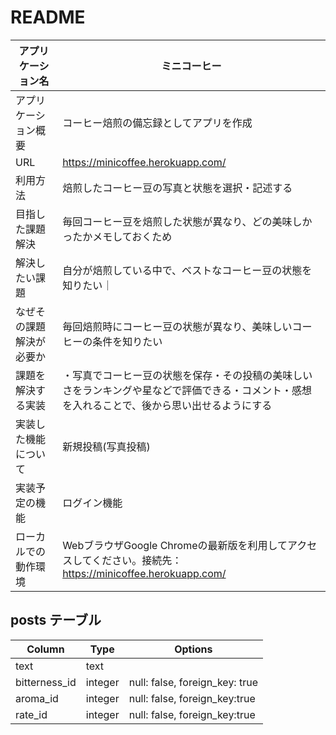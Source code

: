 # README


|アプリケーション名    |  ミニコーヒー  |
|-------------------|---------------------------------------------------------------------------------------------------------|
|アプリケーション概要   |コーヒー焙煎の備忘録としてアプリを作成                                                                          |
|URL                 |https://minicoffee.herokuapp.com/                                                                        |
|利用方法             |焙煎したコーヒー豆の写真と状態を選択・記述する                                                                  |
|目指した課題解決      |毎回コーヒー豆を焙煎した状態が異なり、どの美味しかったかメモしておくため                                             |
| 解決したい課題|自分が焙煎している中で、ベストなコーヒー豆の状態を知りたい｜
|なぜその課題解決が必要か|毎回焙煎時にコーヒー豆の状態が異なり、美味しいコーヒーの条件を知りたい|
|課題を解決する実装|・写真でコーヒー豆の状態を保存・その投稿の美味しいさをランキングや星などで評価できる・コメント・感想を入れることで、後から思い出せるようにする|
|実装した機能について   |新規投稿(写真投稿) |
|実装予定の機能        |ログイン機能  |
|ローカルでの動作環境   |WebブラウザGoogle Chromeの最新版を利用してアクセスしてください。接続先：https://minicoffee.herokuapp.com/ |



## posts テーブル

| Column           | Type       | Options                        |
| -----------------|------------|--------------------------------|
| text             | text       |                                |
| bitterness_id    | integer    | null: false, foreign_key: true |
| aroma_id         | integer    | null: false, foreign_key:true  |
| rate_id          | integer    | null: false, foreign_key:true  |
